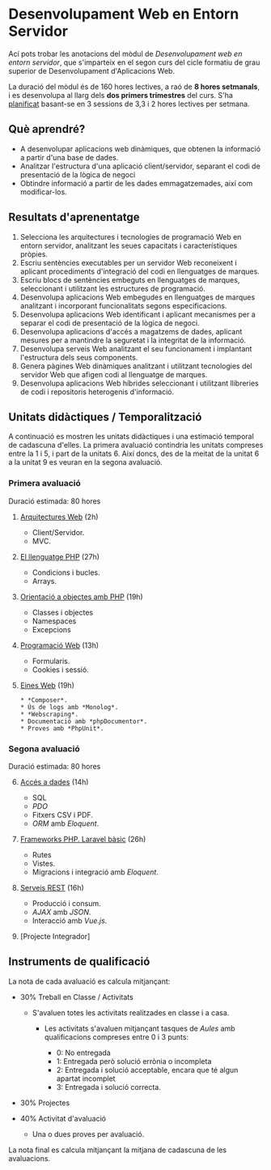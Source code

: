 # Desenvolupament Web en Entorn Servidor

Ací pots trobar les anotacions del mòdul de *Desenvolupament web en entorn servidor*, que s'imparteix en el segon curs del cicle formatiu de grau superior de Desenvolupament d'Aplicacions Web.

La duració del mòdul és de 160 hores lectives, a raó de **8 hores setmanals**, i es desenvolupa al llarg dels **dos primers trimestres** del curs. S'ha [planificat](planning.md) basant-se en 3 sessions de 3,3 i 2 hores lectives per setmana.

## Què aprendré?

* A desenvolupar aplicacions web dinàmiques, que obtenen la informació a partir d'una base de dades.
* Analitzar l'estructura d'una aplicació client/servidor, separant el codi de presentació de la lògica de negoci
* Obtindre informació a partir de les dades emmagatzemades, així com modificar-los.

## Resultats d'aprenentatge

1. Selecciona les arquitectures i tecnologies de programació Web en entorn servidor, analitzant les seues capacitats i característiques pròpies.
2. Escriu sentències executables per un servidor Web reconeixent i aplicant procediments d'integració del codi en llenguatges de marques.
3. Escriu blocs de sentències embeguts en llenguatges de marques, seleccionant i utilitzant les estructures de programació.
4. Desenvolupa aplicacions Web embegudes en llenguatges de marques analitzant i incorporant funcionalitats segons especificacions.
5. Desenvolupa aplicacions Web identificant i aplicant mecanismes per a separar el codi de presentació de la lògica de negoci.
6. Desenvolupa aplicacions d'accés a magatzems de dades, aplicant mesures per a mantindre la seguretat i la integritat de la informació.
7. Desenvolupa serveis Web analitzant el seu funcionament i implantant l'estructura dels seus components.
8. Genera pàgines Web dinàmiques analitzant i utilitzant tecnologies del servidor Web que afigen codi al llenguatge de marques.
9. Desenvolupa aplicacions Web híbrides seleccionant i utilitzant llibreries de codi i repositoris heterogenis d'informació.

## Unitats didàctiques / Temporalització

A continuació es mostren les unitats didàctiques i una estimació temporal de cadascuna d'elles.
La primera avaluació contindria les unitats compreses entre la 1 i 5, i part de la unitats 6. Així doncs, des de la meitat de la unitat 6 a la unitat 9 es veuran en la segona avaluació.

### Primera avaluació

Duració estimada: 80 hores

1. [Arquitectures Web](01arquitecturas.md) (2h)

     * Client/Servidor. 
     * MVC.

3. [El llenguatge PHP](02php.md) (27h)
   
     * Condicions i bucles.
     * Arrays.

4. [Orientació a objectes amb PHP](03phpoo.md) (19h)

     * Classes i objectes 
     * Namespaces
     * Excepcions
   
5. [Programació Web](04web.md) (13h)

     * Formularis.
     * Cookies i sessió.

6. [Eines Web](05herramientas.md) (19h)

       * *Composer*.
       * Ús de logs amb *Monolog*.
       * *Webscraping*.
       * Documentació amb *phpDocumentor*.
       * Proves amb *PhpUnit*.

### Segona avaluació

Duració estimada: 80 hores

6. [Accés a dades](06accesoDatos.md) (14h)

     * SQL
     * *PDO*
     * Fitxers CSV i PDF.
     * *ORM* amb *Eloquent*.
   
7. [Frameworks PHP. Laravel bàsic](07frameworks.md) (26h)
   
     * Rutes
     * Vistes.
     * Migracions i integració amb *Eloquent*.
     

8. [Serveis REST](09rest.md) (16h)

    * Producció i consum.
    * *AJAX* amb *JSON*.
    * Interacció amb *Vue.js*.

9. [Projecte Integrador]

## Instruments de qualificació

La nota de cada avaluació es calcula mitjançant:

  * 30% Treball en Classe / Activitats
    * S'avaluen totes les activitats realitzades en classe i a casa.
      * Les activitats s'avaluen mitjançant tasques de *Aules* amb qualificacions compreses entre 0 i 3 punts:
      
         * 0: No entregada
         * 1: Entregada però solució errònia o incompleta
         * 2: Entregada i solució acceptable, encara que té algun apartat incomplet
         * 3: Entregada i solució correcta.
    
  * 30% Projectes

  * 40% Activitat d'avaluació
     * Una o dues proves per avaluació.

La nota final es calcula mitjançant la mitjana de cadascuna de les avaluacions.